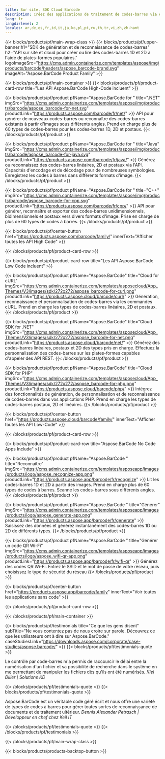 ```yaml
---
title: Sur site, SDK Cloud Barcode
description: Créez des applications de traitement de codes-barres via des API High-Code ou des SDK basés sur le cloud. Utilisez des applications multiplateformes pour la génération ou la reconnaissance de codes-barres.
lang: fr
langdirlevel: 2
locales: ar,de,es,fr,id,it,ja,ko,pl,pt,ru,th,tr,vi,zh,zh-hant
---
```


{{< blocks/products/pf/main-wrap-class >}}
{{< blocks/products/pf/upper-banner h1="SDK de génération et de reconnaissance de codes-barres" h2="API sur site et cloud pour créer ou lire des codes-barres 1D et 2D à l'aide de plates-formes populaires." logoImageSrc="https://cms.admin.containerize.com/templates/aspose/img/products/barcode/headers/aspose_barcode-brand.svg" imageAlt="Aspose.BarCode Product Family" >}}

{{< blocks/products/pf/main-container >}}
{{< blocks/products/pf/product-card-row title="Les API Aspose.BarCode High-Code incluent" >}}

{{< blocks/products/pf/product pfName="Aspose.BarCode for " title=".NET" imgSrc="https://cms.admin.containerize.com/templates/aspose/img/products/barcode/aspose_barcode-for-net.svg" productLink="https://products.aspose.com/barcode/fr/net/" >}}
API pour générer de nouveaux codes-barres ou reconnaître des codes-barres existants à partir d'images sous différents angles. Prend en charge plus de 60 types de codes-barres pour les codes-barres 1D, 2D et postaux.
{{< /blocks/products/pf/product >}}

{{< blocks/products/pf/product pfName="Aspose.BarCode for " title="Java" imgSrc="https://cms.admin.containerize.com/templates/aspose/img/products/barcode/aspose_barcode-for-java.svg" productLink="https://products.aspose.com/barcode/fr/java/" >}}
Générez ou reconnaissez des codes-barres linéaires, 2D et postaux via l'API. Capacités d'encodage et de décodage pour de nombreuses symbologies. Enregistrez les codes à barres dans différents formats d'image.
{{< /blocks/products/pf/product >}}

{{< blocks/products/pf/product pfName="Aspose.BarCode for " title="C++" imgSrc="https://cms.admin.containerize.com/templates/aspose/img/products/barcode/aspose_barcode-for-cpp.svg" productLink="https://products.aspose.com/barcode/fr/cpp/" >}}
API pour générer, reconnaître et exporter des codes-barres unidimensionnels, bidimensionnels et postaux vers divers formats d'image. Prise en charge de plus de 60 types de codes à barres.
{{< /blocks/products/pf/product >}}

{{< blocks/products/pf/center-button href="https://products.aspose.com/barcode/family/" innerText="Afficher toutes les API High Code" >}}

{{< /blocks/products/pf/product-card-row >}}

{{< blocks/products/pf/product-card-row title="Les API Aspose.BarCode Low Code incluent" >}}

{{< blocks/products/pf/product pfName="Aspose.BarCode" title="Cloud for cURL" imgSrc="https://cms.admin.containerize.com/templates/asposecloud/App_Themes/V3/images/sdk/272x272/aspose_barcode-for-curl.png" productLink="https://products.aspose.cloud/barcode/curl/" >}}
Génération, reconnaissance et personnalisation de codes-barres via les commandes cURL. Prend en charge les types de codes-barres linéaires, 2D et postaux.
{{< /blocks/products/pf/product >}}

{{< blocks/products/pf/product pfName="Aspose.BarCode" title="Cloud SDK for .NET" imgSrc="https://cms.admin.containerize.com/templates/asposecloud/App_Themes/V3/images/sdk/272x272/aspose_barcode-for-net.png" productLink="https://products.aspose.cloud/barcode/net/" >}}
Générez des codes-barres linéaires, postaux et 2D des types pris en charge. Effectuez la personnalisation des codes-barres sur les plates-formes capables d'appeler des API REST.
{{< /blocks/products/pf/product >}}

{{< blocks/products/pf/product pfName="Aspose.BarCode" title="Cloud SDK for PHP" imgSrc="https://cms.admin.containerize.com/templates/asposecloud/App_Themes/V3/images/sdk/272x272/aspose_barcode-for-php.png" productLink="https://products.aspose.cloud/barcode/php/" >}}
Intégrez des fonctionnalités de génération, de personnalisation et de reconnaissance de codes-barres dans vos applications PHP. Prend en charge les types de codes-barres postaux, 2D et linéaires.
{{< /blocks/products/pf/product >}}

{{< blocks/products/pf/center-button href="https://products.aspose.cloud/barcode/family/" innerText="Afficher toutes les API Low-Code" >}}

{{< /blocks/products/pf/product-card-row >}}

{{< blocks/products/pf/product-card-row title="Aspose.BarCode No Code Apps Include" >}}

{{< blocks/products/pf/product pfName="Aspose.BarCode " title="Reconnaître" imgSrc="https://cms.admin.containerize.com/templates/asposeapp/images/products/logo/aspose_recognize-app.png" productLink="https://products.aspose.app/barcode/fr/recognize" >}}
Lit les codes-barres 1D et 2D à partir des images. Prend en charge plus de 60 types de codes à barres. Scanne les codes-barres sous différents angles.
{{< /blocks/products/pf/product >}}

{{< blocks/products/pf/product pfName="Aspose.BarCode " title="Générer" imgSrc="https://cms.admin.containerize.com/templates/asposeapp/images/products/logo/aspose_generate-app.png" productLink="https://products.aspose.app/barcode/fr/generate" >}}
Saisissez des données et générez instantanément des codes-barres 1D ou 2D de différents types.
{{< /blocks/products/pf/product >}}

{{< blocks/products/pf/product pfName="Aspose.BarCode " title="Générer un code QR Wi-Fi" imgSrc="https://cms.admin.containerize.com/templates/asposeapp/images/products/logo/aspose_wifi-qr-app.png" productLink="https://products.aspose.app/barcode/fr/wifi-qr" >}}
Générez des codes QR Wi-Fi. Entrez le SSID et le mot de passe de votre réseau, puis choisissez le type de sécurité du réseau
{{< /blocks/products/pf/product >}}

{{< blocks/products/pf/center-button href="https://products.aspose.app/barcode/family" innerText="Voir toutes les applications sans code" >}}

{{< /blocks/products/pf/product-card-row >}}

{{< /blocks/products/pf/main-container >}}

<!--peoplesSayingSection-->
{{< blocks/products/pf/testimonials title="Ce que les gens disent" subTitle="Ne vous contentez pas de nous croire sur parole. Découvrez ce que les utilisateurs ont à dire sur Aspose.BarCode." caseStudiesLink="https://downloads.aspose.com/corporate/case-studies/aspose.barcode/" >}}
{{< blocks/products/pf/testimonials-quote >}}
<p class="first">
 Le contrôle par code-barres m'a permis de raccourcir le délai entre la numérisation d'un fichier et sa possibilité de recherche dans le système en me permettant de manipuler les fichiers dès qu'ils ont été numérisés. <em>Kiel Diller | Solutions KD</em>
</p>
{{< /blocks/products/pf/testimonials-quote >}}
{{< blocks/products/pf/testimonials-quote >}}
<p class="second">
 Aspose.BarCode est un véritable code géré écrit et nous offre une variété de types de codes à barres pour gérer toutes sortes de reconnaissance de documents et de traitement ultérieur. <em>Dennis Alexander Petrasch | Développeur en chef chez Keil IT</em>
</p>
{{< /blocks/products/pf/testimonials-quote >}}
{{< /blocks/products/pf/testimonials >}}
<!--peoplesSayingSection End-->

{{< /blocks/products/pf/main-wrap-class >}}

{{< blocks/products/products-backtop-button >}}
